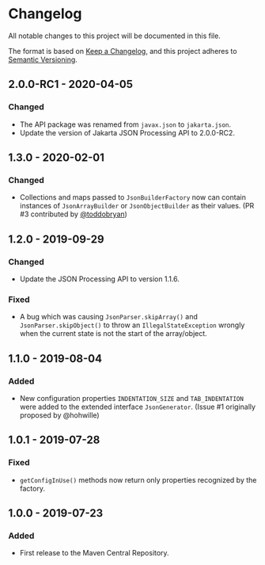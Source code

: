 # Changelog
All notable changes to this project will be documented in this file.

The format is based on [Keep a Changelog](https://keepachangelog.com/en/1.0.0/),
and this project adheres to [Semantic Versioning](https://semver.org/spec/v2.0.0.html).

## 2.0.0-RC1 - 2020-04-05
### Changed
- The API package was renamed from `javax.json` to `jakarta.json`.
- Update the version of Jakarta JSON Processing API to 2.0.0-RC2.

## 1.3.0 - 2020-02-01
### Changed
- Collections and maps passed to `JsonBuilderFactory` now can contain instances of `JsonArrayBuilder` or `JsonObjectBuilder` as their values. (PR #3 contributed by [@toddobryan](https://github.com/toddobryan))

## 1.2.0 - 2019-09-29
### Changed
- Update the JSON Processing API to version 1.1.6.

### Fixed
- A bug which was causing `JsonParser.skipArray()` and `JsonParser.skipObject()` to throw an `IllegalStateException` wrongly when the current state is not the start of the array/object.

## 1.1.0 - 2019-08-04
### Added
- New configuration properties `INDENTATION_SIZE` and `TAB_INDENTATION` were added to the extended interface `JsonGenerator`.
  (Issue #1 originally proposed by @hohwille)

## 1.0.1 - 2019-07-28
### Fixed
- `getConfigInUse()` methods now return only properties recognized by the factory.

## 1.0.0 - 2019-07-23
### Added
- First release to the Maven Central Repository.

